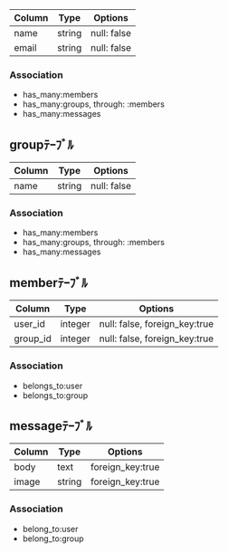 |Column|Type|Options|
|------|----|-------|
|name|string|null: false|
|email|string|null: false|
### Association
- has_many:members
- has_many:groups, through: :members
- has_many:messages
## groupﾃｰﾌﾞﾙ
|Column|Type|Options|
|------|----|-------|
|name|string|null: false|
### Association
- has_many:members
- has_many:groups, through: :members
- has_many:messages
## memberﾃｰﾌﾞﾙ
|Column|Type|Options|
|------|----|-------|
|user_id|integer|null: false, foreign_key:true|
|group_id|integer|null: false, foreign_key:true|
### Association
- belongs_to:user
- belongs_to:group
## messageﾃｰﾌﾞﾙ
|Column|Type|Options|
|------|----|-------|
|body|text|foreign_key:true|
|image|string|foreign_key:true|
### Association
- belong_to:user
- belong_to:group